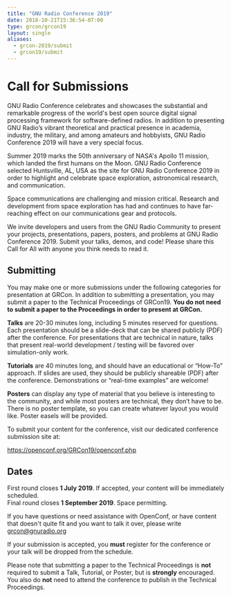 ```yaml
---
title: "GNU Radio Conference 2019"
date: 2018-10-21T15:36:54-07:00
type: grcon/grcon19
layout: single
aliases:
  - grcon-2019/submit
  - grcon19/submit
---
```


# Call for Submissions

GNU Radio Conference celebrates and showcases the substantial and remarkable progress of the world's best open source digital signal processing framework for software-defined radios. In addition to presenting GNU Radio’s vibrant theoretical and practical presence in academia, industry, the military, and among amateurs and hobbyists, GNU Radio Conference 2019 will have a very special focus.

Summer 2019 marks the 50th anniversary of NASA's Apollo 11 mission, which landed the first humans on the Moon. GNU Radio Conference selected Huntsville, AL, USA as the site for GNU Radio Conference 2019 in order to highlight and celebrate space exploration, astronomical research, and communication. 

Space communications are challenging and mission critical. Research and development from space exploration has had and continues to have far-reaching effect on our communications gear and protocols. 

We invite developers and users from the GNU Radio Community to present your projects, presentations, papers, posters, and problems at GNU Radio Conference 2019. Submit your talks, demos, and code! Please share this Call for All with anyone you think needs to read it. 

## Submitting 

You may make one or more submissions under the following categories for presentation at GRCon. In addition to submitting a presentation, you may submit a paper to the Technical Proceedings of GRCon19. **You do not need to submit a paper to the Proceedings in order to present at GRCon.**

**Talks** are 20-30 minutes long, including 5 minutes reserved for questions. Each presentation should be a slide-deck that can be shared publicly (PDF) after the conference. For presentations that are technical in nature, talks that present real-world development / testing will be favored over simulation-only work.

**Tutorials** are 40 minutes long, and should have an educational or “How-To” approach. If slides are used, they should be publicly shareable (PDF) after the conference. Demonstrations or “real-time examples” are welcome!

**Posters** can display any type of material that you believe is interesting to the community, and while most posters are technical, they don’t have to be. There is no poster template, so you can create whatever layout you would like. Poster easels will be provided.

To submit your content for the conference, visit our dedicated conference submission site at:

https://openconf.org/GRCon19/openconf.php

## Dates

First round closes **1 July 2019**. If accepted, your content will be immediately scheduled.  
Final round closes **1 September 2019**. Space permitting.

If you have questions or need assistance with OpenConf, or have content that doesn't quite fit and you want to talk it over, please write grcon@gnuradio.org 

If your submission is accepted, you **must** register for the conference or your talk will be dropped from the schedule.

Please note that submitting a paper to the Technical Proceedings is **not** required to submit a Talk, Tutorial, or Poster, but is **strongly** encouraged. You also do **not** need to attend the conference to publish in the Technical Proceedings.


